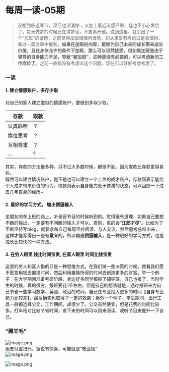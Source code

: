 # 每周一读-05期

> 没想到临近春节，项目也没消停... 又加上最近流感严重，娃也不小心发烧了，每天做梦的时候还在讲梦话，不要离开他。说到这里，就引出了一个“加班”的话题，之前觉得加班很理所当然，却从来没有考虑过是否值得。看过一篇文章中提到，**如果在加班的内容，能够为自己未来的成长带来成长价值，且在身体允许的条件下加班，那么可以坦然接受，但如果加班是由于领导的自身能力不足，导致“被加班”，这种是没有必要的，可以考虑新的工作岗位了**。之前一直都没有考虑过这个问题，现在可以好好考虑考虑了。

<a name="lFAn6"></a>
### 一读
<a name="GY3JU"></a>
#### 1. 建立情感账户，多存少取
对自己的家人建立虚拟的情感账户，要做到多存少取，

| 存款 | 取款 |
| --- | --- |
| 认真聆听 | ？ |
| 换位思考 | ？ |
| 互相尊重 | ？ |
| ... | ? |

其实，存款的方法很多种，只不过大多数时候，都做不到。因为取款比存款更容易些。<br />既然可以建立情况账户，是不是也可以建立一个工作的成才账户，存款则表示能给个人成才带来价值的行为，取款则表示自身能力处于停滞的状态，可以回顾一下过去几年自身的经历~
<a name="36iIk"></a>
#### 2. 最好的学习方式， 输出倒逼输入
坐朋友的车上班的路上，听录音节目的时候听到的。觉得很有道理，如果自己要想不断的输出，一定要有不间断的输入才可以。否则，真的会“**江郎才尽**”。比如为了不断坚持写blog，就要求每自己每周坚持阅读、与人交流、然后思考总结出来，这样才能写得出一些有**意义**的，所以输**出倒逼输入**，是一种很好的学习方式，也是成长比较快的一种方法。
<a name="rsBON"></a>
#### 3. 在穷人眼里 钱比时间宝贵, 在富人眼里 时间比钱宝贵
这里的穷人和富人指的只是一种思维方式。在我们做一些决策的时候，就看我们愿不愿意用钱去置换时间，然后利用置换所得的时间去创造更多的财富。举一个例子：在大学期间准备考研阶段，身边好多同学都报了辅导班，自己也报了，当时学生的时候，真的很穷，报班要花1千左右，但是自己的想法就是，通过报班来为自己节省一些学习数学、英语、政治的时间，自己在专业投入更多的时间【自身专业能力比较差】，最后确实也取得了一定的效果；另外一个例子，学生期间，出行工具一般都选择公交，工作期间，却很少了。公交虽然便宜，但是花费的时间比较多。打车相对比较节省时间，省下来的时间可以用来阅读、收听节目来提升一下自己。
<a name="sSXKQ"></a>
### "薅羊毛"

![image.png](https://cdn.nlark.com/yuque/0/2020/png/313624/1579339796576-f44d124e-1a12-4d24-b7bc-ab291743b066.png#align=left&display=inline&height=374&name=image.png&originHeight=748&originWidth=828&size=393284&status=done&style=none&width=414)<br />用支付宝扫码，据说有惊喜，可能就是“敬业福”<br />![image.png](https://cdn.nlark.com/yuque/0/2020/png/313624/1579339883500-8b422d82-1dae-4f1a-a084-93eed27ea825.png#align=left&display=inline&height=364&name=image.png&originHeight=728&originWidth=510&size=458079&status=done&style=none&width=255)


![image.png](https://cdn.nlark.com/yuque/0/2019/png/313624/1576734542759-0c57d4b9-fddb-4b46-b73c-49b5b8b4bb5f.png)

  <br />
